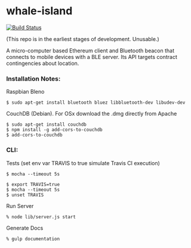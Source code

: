 # whale-island
[![Build Status](https://travis-ci.org/animist-io/whale-island.svg?branch=master)](https://travis-ci.org/animist-io/whale-island)

(This repo is in the earliest stages of development. Unusable.)

A micro-computer based Ethereum client and Bluetooth beacon that connects to mobile devices with a BLE server. Its API targets contract contingencies about location. 


### Installation Notes:

Raspbian Bleno
``` 
$ sudo apt-get install bluetooth bluez libbluetooth-dev libudev-dev 
```

CouchDB (Debian). For OSx download the .dmg directly from Apache
```
$ sudo apt-get install couchdb
$ npm install -g add-cors-to-couchdb
$ add-cors-to-couchdb
```

### CLI:

Tests (set env var TRAVIS to true simulate Travis CI execution)
```
$ mocha --timeout 5s 

$ export TRAVIS=true
$ mocha --timeout 5s 
$ unset TRAVIS
```

Run Server
```
% node lib/server.js start
```

Generate Docs
```
% gulp documentation
```


